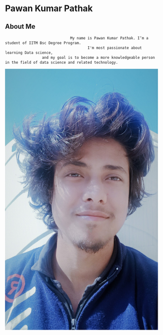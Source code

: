 # Pawan Kumar Pathak

## About Me
                                  My name is Pawan Kumar Pathak. I’m a student of IITM Bsc Degree Program. 
                                          I'm most passionate about learning Data science, 
                     and my goal is to become a more knowledgeable person in the field of data science and related technology.
![profile img](/assests/proimg%20(1).jpg)
